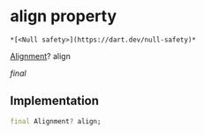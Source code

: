 


# align property




    *[<Null safety>](https://dart.dev/null-safety)*


[Alignment](https://api.flutter.dev/flutter/painting/Alignment-class.html)? align
  
_final_






## Implementation

```dart
final Alignment? align;


```







